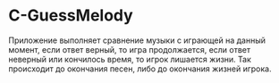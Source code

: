 # C-GuessMelody

Приложение выполняет сравнение музыки с играющей на данный момент, если ответ верный, то игра продолжается, если ответ неверный или кончилось время, то игрок лишается жизни. Так происходит до окончания песен, либо до окончания жизней игрока.
